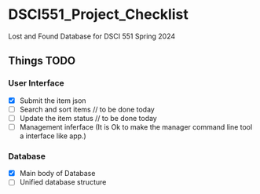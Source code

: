 # DSCI551_Project_Checklist
Lost and Found Database for DSCI 551 Spring 2024

## Things TODO

### User Interface

- [x] Submit the item json
- [ ] Search and sort items  // to be done today
- [ ] Update the item status // to be done today
- [ ] Management inferface (It is Ok to make the manager command line tool a interface like app.)

### Database

- [x] Main body of Database
- [ ] Unified database structure